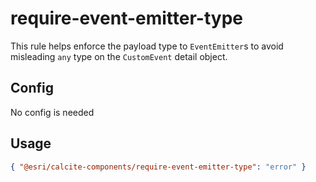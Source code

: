 # require-event-emitter-type

This rule helps enforce the payload type to `EventEmitter`s to avoid misleading `any` type on the `CustomEvent` detail object.

## Config

No config is needed

## Usage

```json
{ "@esri/calcite-components/require-event-emitter-type": "error" }
```
